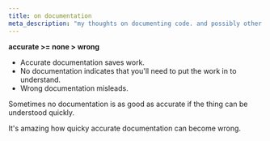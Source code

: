 ```yaml
---
title: on documentation
meta_description: "my thoughts on documenting code. and possibly other things."
---
```


**accurate >= none > wrong**

- Accurate documentation saves work.
- No documentation indicates that you'll need to put the work in to understand. 
- Wrong documentation misleads.

Sometimes no documentation is as good as accurate if the thing can be understood quickly. 

It's amazing how quicky accurate documentation can become wrong.
